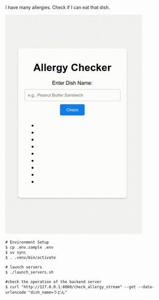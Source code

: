 I have many allergies.
Check if I can eat that dish.

![説明gif](images/sample.gif)

```
# Environment Setup
$ cp .env.sample .env
$ uv sync
$ . .venv/bin/activate
```

```
# launch servers
$ ./launch_servers.sh
```

```
#check the operation of the backend server
$ curl "http://127.0.0.1:8000/check_allergy_stream" --get --data-urlencode "dish_name=うどん"
```
